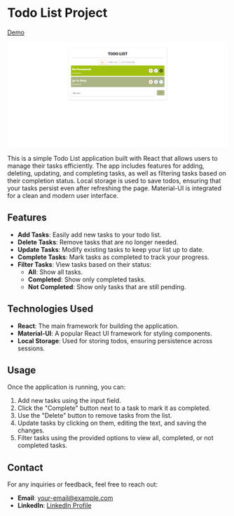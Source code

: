 
# Todo List Project

[Demo](https://ayoubmajid67.github.io/ReactProjects/project1/build/index.html)

![Todo List Screenshot](./logo.png) 

This is a simple Todo List application built with React that allows users to manage their tasks efficiently. The app includes features for adding, deleting, updating, and completing tasks, as well as filtering tasks based on their completion status. Local storage is used to save todos, ensuring that your tasks persist even after refreshing the page. Material-UI is integrated for a clean and modern user interface.

## Features

- **Add Tasks**: Easily add new tasks to your todo list.
- **Delete Tasks**: Remove tasks that are no longer needed.
- **Update Tasks**: Modify existing tasks to keep your list up to date.
- **Complete Tasks**: Mark tasks as completed to track your progress.
- **Filter Tasks**: View tasks based on their status:
  - **All**: Show all tasks.
  - **Completed**: Show only completed tasks.
  - **Not Completed**: Show only tasks that are still pending.

## Technologies Used

- **React**: The main framework for building the application.
- **Material-UI**: A popular React UI framework for styling components.
- **Local Storage**: Used for storing todos, ensuring persistence across sessions.

## Usage

Once the application is running, you can:

1. Add new tasks using the input field.
2. Click the "Complete" button next to a task to mark it as completed.
3. Use the "Delete" button to remove tasks from the list.
4. Update tasks by clicking on them, editing the text, and saving the changes.
5. Filter tasks using the provided options to view all, completed, or not completed tasks.

## Contact

For any inquiries or feedback, feel free to reach out:

- **Email**: your-email@example.com
- **LinkedIn**: [LinkedIn Profile](https://www.linkedin.com/in/yourprofile/)

